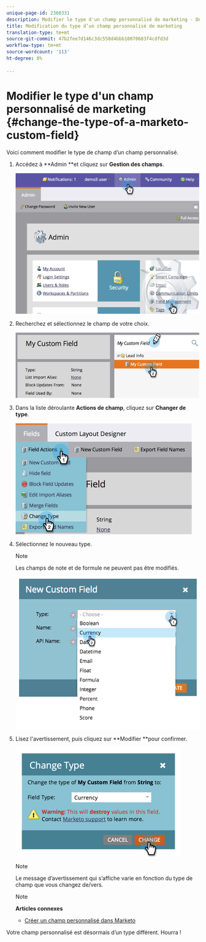 ```yaml
---
unique-page-id: 2360331
description: Modifier le type d'un champ personnalisé de marketing - Documents marketing - Documentation du produit
title: Modification du type d’un champ personnalisé de marketing
translation-type: tm+mt
source-git-commit: 47b2fee7d146c3dc558d4bbb10070683f4cdfd3d
workflow-type: tm+mt
source-wordcount: '113'
ht-degree: 0%

---
```



# Modifier le type d&#39;un champ personnalisé de marketing {#change-the-type-of-a-marketo-custom-field}

Voici comment modifier le type de champ d’un champ personnalisé.

1. Accédez à **Admin **et cliquez sur **Gestion des champs**.

   ![](assets/image2014-9-18-13-3a4-3a39.png)

1. Recherchez et sélectionnez le champ de votre choix.

   ![](assets/image2014-9-18-13-3a4-3a48.png)

1. Dans la liste déroulante **Actions de champ**, cliquez sur **Changer de type**.

   ![](assets/image2014-9-18-13-3a4-3a57.png)

1. Sélectionnez le nouveau type.

   >[!NOTE]
   >
   >Les champs de note et de formule ne peuvent pas être modifiés.

   ![](assets/image2015-4-22-9-3a39-3a3.png)

1. Lisez l&#39;avertissement, puis cliquez sur **Modifier **pour confirmer.

   ![](assets/image2014-9-18-13-3a5-3a23.png)

   >[!NOTE]
   >
   >Le message d’avertissement qui s’affiche varie en fonction du type de champ que vous changez de/vers.

   >[!NOTE]
   >
   >**Articles connexes**
   >
   >    
   >    
   >    * [Créer un champ personnalisé dans Marketo](create-a-custom-field-in-marketo.md)


Votre champ personnalisé est désormais d’un type différent. Hourra !